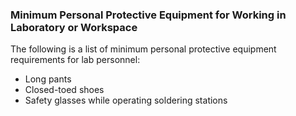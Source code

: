 ### Minimum Personal Protective Equipment for Working in Laboratory or Workspace

The following is a list of minimum personal protective equipment requirements for lab personnel:

- Long pants
- Closed-toed shoes
- Safety glasses while operating soldering stations
